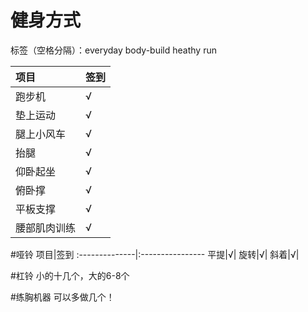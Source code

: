 ﻿# 健身方式

标签（空格分隔）：everyday body-build heathy run 

项目|签到
:---------------|:---------------
跑步机|√|
垫上运动|√|
腿上小风车|√|
抬腿|√|
仰卧起坐|√|
俯卧撑|√|
平板支撑|√|
腰部肌肉训练|√|

#哑铃
项目|签到
:--------------|:----------------
平提|√|
旋转|√|
斜着|√|

#杠铃
小的十几个，大的6-8个

#练胸机器
可以多做几个！





